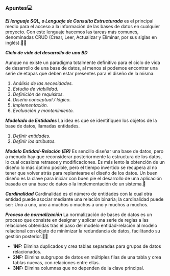 ### Apuntes💻

___El lenguaje SQL, o Lenguaje de Consulta Estructurada___ es el principal medio para el acceso a la información de las bases de datos en cualquier proyecto. Con este lenguaje hacemos las tareas más comunes, denominadas CRUD (Crear, Leer, Actualizar y Eliminar, por sus siglas en inglés).📔📖


___Ciclo de vide del desarrollo de una BD___

Aunque no existe un paradigma totalmente definitivo para el ciclo de vida de desarrollo de una base de datos, al menos sí podemos encontrar una serie de etapas que deben estar presentes para el diseño de la misma:
1. _Análisis de las necesidades._
2. _Estudio de viabilidad._
3. _Definición de requisitos._
4. _Diseño conceptual / lógico._
5. _Implementación._
6. _Evaluación y mantenimiento._
 


 ___Modelado de Entidades___
  La idea es que se identifiquen los objetos de la base de datos, llamadas entidades. 
  1. _Definir entidades._ 
2.  _Definir los atributos._ 

___Modelo  Entidad-Relación (ER)___
Es sencillo diseñar una base de datos, pero a menudo hay que reconsiderar posteriormente la estructura de los datos, lo cual ocasiona retrasos y modificaciones. Es más lento la obtención de un diseño lo más óptimo posible, pero el tiempo invertido se recupera al no tener que volver atrás para replantearse el diseño de los datos. Un buen diseño es la clave para iniciar con buen pie el desarrollo de una aplicación basada en una base de datos o la implementación de un sistema.📳

___Cardinalidad___
Cardinalidad es el número de entidades con la cual otra entidad puede asociar mediante una relación binaria; la cardinalidad puede ser: Uno a uno, uno a muchos o muchos a uno y muchos a muchos.

___Proceso de normalización___
La normalización de bases de datos es un proceso que consiste en designar y aplicar una serie de reglas a las relaciones obtenidas tras el paso del modelo entidad-relación al modelo relacional con objeto de minimizar la redundancia de datos, facilitando su gestión posterior.📔📖
-  __1NF:__ Elimina duplicados y crea tablas separadas para grupos de datos relacionados.
- __2NF:__ Elimina subgrupos de datos en múltiples filas de una tabla y crea tablas nuevas, con relaciones entre ellas.
- __3NF:__ Elimina columnas que no dependen de la clave principal.
